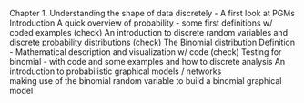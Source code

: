 Chapter 1. Understanding the shape of data discretely - A first look at PGMs
	Introduction
	A quick overview of probability - some first definitions w/ coded examples (check)
	An introduction to discrete random variables and discrete probability distributions	(check)
		The Binomial distribution 
			Definition - Mathematical description and visualization w/ code (check)
			Testing for binomial - with code and some examples and how to discrete analysis
		An introduction to probabilistic graphical models / networks  
making use of the binomial random variable to build a binomial graphical model